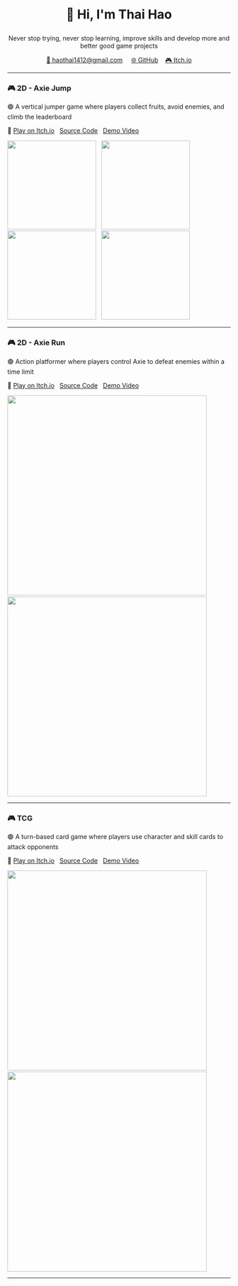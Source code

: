 # <p align="center">👋 Hi, I'm Thai Hao</p>
<p align="center">
  Never stop trying, never stop learning, improve skills and develop more and better good game projects
</p>
<p align="center">
  <a href="mailto:haothai1412@gmail.com">📩 haothai1412@gmail.com</a> &nbsp;&nbsp;&nbsp;
  <a href="https://github.com/lseanl03">🌐 GitHub</a>&nbsp;&nbsp;&nbsp;
  <a href="https://lseanl03.itch.io">🎮 Itch.io</a>
</p>

***

### 🎮 2D - Axie Jump

🟣 A vertical jumper game where players collect fruits, avoid enemies, and climb the leaderboard

🔗 
[Play on Itch.io](https://lseanl03.itch.io/axie-jump) &nbsp;
[Source Code](https://github.com/lseanl03/Axie-Jump.git) &nbsp;
[Demo Video](https://youtube.com/shorts/WwEmK7ugoxA)

<p>
  <img src="https://github.com/user-attachments/assets/f9f74408-8431-4d05-bbed-48ece48a8397" width="200" />
  &nbsp;
  <img src="https://github.com/user-attachments/assets/dda2e761-0f50-4f03-be4b-91b596bf303a" width="200" />
  &nbsp;
  <img src="https://github.com/user-attachments/assets/3fe8e880-586e-463c-8470-8d8c21fde592" width="200" />
  &nbsp;
  <img src="https://github.com/user-attachments/assets/0226c35f-efe1-4cd9-a54a-69fce8ba93af" width="200" />
</p>

***

### 🎮 2D - Axie Run

🟣 Action platformer where players control Axie to defeat enemies within a time limit

🔗 
[Play on Itch.io](https://lseanl03.itch.io/axie-jump) &nbsp;
[Source Code](https://github.com/lseanl03/Axie-Jump.git) &nbsp;
[Demo Video](https://youtube.com/shorts/WwEmK7ugoxA)

<p>
  <img src="https://github.com/user-attachments/assets/54391fe9-f6fe-4269-ac00-4e105b75cc88" width="450" />
  &nbsp;
  <img src="https://github.com/user-attachments/assets/296692c2-96dc-46c7-b0cf-cbab3363b034" width="450"/>
</p>

***

### 🎮 TCG 

🟣 A turn-based card game where players use character and skill cards to attack opponents

🔗 
[Play on Itch.io](https://lseanl03.itch.io/axie-jump) &nbsp;
[Source Code](https://github.com/lseanl03/Axie-Jump.git) &nbsp;
[Demo Video](https://youtube.com/shorts/WwEmK7ugoxA)

<p>
  <img src="https://github.com/user-attachments/assets/0a28dce4-544f-4382-9ac2-76c9758b119b" width="450" />
  &nbsp;
  <img src="https://github.com/user-attachments/assets/8b6298d1-0587-4834-bf09-6cc72eeb88b7" width="450"/>
</p>

***
